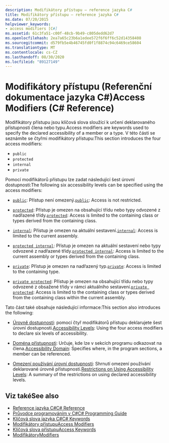 ```yaml
---
description: Modifikátory přístupu – reference jazyka C#
title: Modifikátory přístupu – reference jazyka C#
ms.date: 07/20/2015
helpviewer_keywords:
- access modifiers [C#]
ms.assetid: 61c3fa51-c00f-48cb-9b49-c805dedd62d7
ms.openlocfilehash: 2ea7a65c23b6a1edee572f6f6ff6c52d14358408
ms.sourcegitcommit: d579fb5e4b46745fd0f1f8874c94c6469ce58604
ms.translationtype: MT
ms.contentlocale: cs-CZ
ms.lasthandoff: 08/30/2020
ms.locfileid: "89127149"
---
```

# <a name="access-modifiers-c-reference"></a><span data-ttu-id="25658-103">Modifikátory přístupu (Referenční dokumentace jazyka C#)</span><span class="sxs-lookup"><span data-stu-id="25658-103">Access Modifiers (C# Reference)</span></span>
<span data-ttu-id="25658-104">Modifikátory přístupu jsou klíčová slova sloužící k určení deklarovaného přístupnosti člena nebo typu.</span><span class="sxs-lookup"><span data-stu-id="25658-104">Access modifiers are keywords used to specify the declared accessibility of a member or a type.</span></span> <span data-ttu-id="25658-105">V této části se seznámíte se čtyřmi modifikátory přístupu:</span><span class="sxs-lookup"><span data-stu-id="25658-105">This section introduces the four access modifiers:</span></span>  
  
- `public`
- `protected`
- `internal`
- `private`
  
 <span data-ttu-id="25658-106">Pomocí modifikátorů přístupu lze zadat následující šest úrovní dostupnosti:</span><span class="sxs-lookup"><span data-stu-id="25658-106">The following six accessibility levels can be specified using the access modifiers:</span></span>  
  
- <span data-ttu-id="25658-107">[`public`](public.md): Přístup není omezený.</span><span class="sxs-lookup"><span data-stu-id="25658-107">[`public`](public.md): Access is not restricted.</span></span>  
  
- <span data-ttu-id="25658-108">[`protected`](protected.md): Přístup je omezen na obsahující třídu nebo typy odvozené z nadřazené třídy.</span><span class="sxs-lookup"><span data-stu-id="25658-108">[`protected`](protected.md): Access is limited to the containing class or types derived from the containing class.</span></span>  
  
- <span data-ttu-id="25658-109">[`internal`](internal.md): Přístup je omezen na aktuální sestavení.</span><span class="sxs-lookup"><span data-stu-id="25658-109">[`internal`](internal.md): Access is limited to the current assembly.</span></span>  
  
- <span data-ttu-id="25658-110">[`protected internal`](protected-internal.md): Přístup je omezen na aktuální sestavení nebo typy odvozené z nadřazené třídy.</span><span class="sxs-lookup"><span data-stu-id="25658-110">[`protected internal`](protected-internal.md): Access is limited to the current assembly or types derived from the containing class.</span></span>  
  
- <span data-ttu-id="25658-111">[`private`](private.md): Přístup je omezen na nadřazený typ.</span><span class="sxs-lookup"><span data-stu-id="25658-111">[`private`](private.md): Access is limited to the containing type.</span></span>  

- <span data-ttu-id="25658-112">[`private protected`](private-protected.md): Přístup je omezen na obsahující třídu nebo typy odvozené z obsažené třídy v rámci aktuálního sestavení.</span><span class="sxs-lookup"><span data-stu-id="25658-112">[`private protected`](private-protected.md): Access is limited to the containing class or types derived from the containing class within the current assembly.</span></span>  
  
 <span data-ttu-id="25658-113">Tato část také obsahuje následující informace:</span><span class="sxs-lookup"><span data-stu-id="25658-113">This section also introduces the following:</span></span>  
  
- <span data-ttu-id="25658-114">[Úrovně dostupnosti](./accessibility-levels.md): pomocí čtyř modifikátorů přístupu deklarujete šest úrovní dostupnosti.</span><span class="sxs-lookup"><span data-stu-id="25658-114">[Accessibility Levels](./accessibility-levels.md): Using the four access modifiers to declare six levels of accessibility.</span></span>  
  
- <span data-ttu-id="25658-115">[Doména přístupnosti](./accessibility-domain.md): Určuje, kde lze v sekcích programu odkazovat na člena.</span><span class="sxs-lookup"><span data-stu-id="25658-115">[Accessibility Domain](./accessibility-domain.md): Specifies where, in the program sections, a member can be referenced.</span></span>  
  
- <span data-ttu-id="25658-116">[Omezení používání úrovní dostupnosti](./restrictions-on-using-accessibility-levels.md): Shrnutí omezení používání deklarované úrovně přístupnosti.</span><span class="sxs-lookup"><span data-stu-id="25658-116">[Restrictions on Using Accessibility Levels](./restrictions-on-using-accessibility-levels.md): A summary of the restrictions on using declared accessibility levels.</span></span>  
  
## <a name="see-also"></a><span data-ttu-id="25658-117">Viz také</span><span class="sxs-lookup"><span data-stu-id="25658-117">See also</span></span>

- [<span data-ttu-id="25658-118">Reference jazyka C#</span><span class="sxs-lookup"><span data-stu-id="25658-118">C# Reference</span></span>](../index.md)
- [<span data-ttu-id="25658-119">Průvodce programováním v C#</span><span class="sxs-lookup"><span data-stu-id="25658-119">C# Programming Guide</span></span>](../../programming-guide/index.md)
- [<span data-ttu-id="25658-120">Klíčová slova jazyka C#</span><span class="sxs-lookup"><span data-stu-id="25658-120">C# Keywords</span></span>](./index.md)
- [<span data-ttu-id="25658-121">Modifikátory přístupu</span><span class="sxs-lookup"><span data-stu-id="25658-121">Access Modifiers</span></span>](../../programming-guide/classes-and-structs/access-modifiers.md)
- [<span data-ttu-id="25658-122">Klíčová slova přístupu</span><span class="sxs-lookup"><span data-stu-id="25658-122">Access Keywords</span></span>](base.md)
- [<span data-ttu-id="25658-123">Modifikátory</span><span class="sxs-lookup"><span data-stu-id="25658-123">Modifiers</span></span>](index.md)
